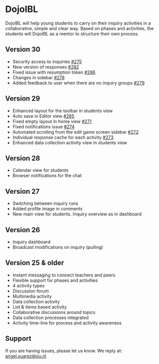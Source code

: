 DojoIBL 
========

DojoIBL will help young students to carry on their inquiry activities in a collaborative,
simple and clear way. Based on phases and activities, the students will DojoIBL as a mentor to 
structure their own process.

Version 30
----------
- Security access to inquiries [#275](https://github.com/WELTEN/dojo-ibl/issues/275)
- New version of responses [#282](https://github.com/WELTEN/dojo-ibl/issues/282)
- Fixed issue with resumption token [#286](https://github.com/WELTEN/dojo-ibl/issues/286)
- Changes in sidebar [#278](https://github.com/WELTEN/dojo-ibl/issues/278)
- Added feedback to user when there are no inquiry groups [#279](https://github.com/WELTEN/dojo-ibl/issues/279)

Version 29
----------
- Enhanced layout for the toolbar in students view
- Auto save in Editor view [#265](https://github.com/WELTEN/dojo-ibl/issues/265)
- Fixed empty layout in home view [#271](https://github.com/WELTEN/dojo-ibl/issues/271)
- Fixed notifications issue [#274](https://github.com/WELTEN/dojo-ibl/issues/274)
- Automated scrolling from the edit game screen sidebar [#272](https://github.com/WELTEN/dojo-ibl/issues/272)
- Individual response cache for each activity [#273](https://github.com/WELTEN/dojo-ibl/issues/273)
- Enhanced data collection activity view in students view

Version 28
----------
- Calendar view for students
- Browser notifications for the chat

Version 27
----------
- Switching between inquiry runs
- Added profile image in comments
- New main view for students. Inquiry overview as in dashboard

Version 26
----------
- Inquiry dashboard
- Broadcast modifications on inquiry (pulling)

Version 25 & older
------------------
- Instant messaging to connect teachers and peers
- Flexible support for phases and activities
- 4 activity types
 - Discussion forum
 - Multimedia activity
 - Data collection activity
 - List & items based activity
- Collaborative discussions around topics
- Data collection processes integrated
- Activity time-line for process and activity awareness



Support
-------
If you are having issues, please let us know.
We reply at: angel.suarez@ou.nl
